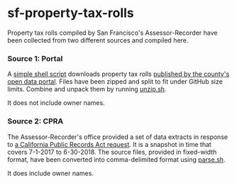 # sf-property-tax-rolls

Property tax rolls compiled by San Francisco's Assessor-Recorder have been collected from two different sources and compiled here.

### Source 1: Portal

A [simple shell script](portal/download.sh) downloads property tax rolls [published by the county's open data portal](https://data.sfgov.org/Housing-and-Buildings/Assessor-Historical-Secured-Property-Tax-Rolls/wv5m-vpq2).   Files have been zipped and split to fit under GitHub size limits. Combine and unpack them by running [unzip.sh](portal/unzip.sh).

It does not include owner names.

### Source 2: CPRA

The Assessor-Recorder's office provided a set of data extracts in response to [a California Public Records Act request](https://www.muckrock.com/foi/san-francisco-141/san-francisco-property-roll-with-owner-names-66650/). It is a snapshot in time that covers 7-1-2017 to 6-30-2018. The source files, provided in fixed-width format, have been converted into comma-delimited format using [parse.sh](./cpra/parse.sh).

It does include owner names.
